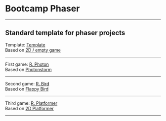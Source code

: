 # Bootcamp Phaser
---
Standard template for phaser projects
---

Template: [Template](https://github.com/RobLui/Phaser/tree/master/_standard)
<br>
Based on [2D / empty game](http://www.lessmilk.com/tutorial/2d-platformer-phaser)
***

First game: [R. Photon](https://github.com/RobLui/Phaser/tree/master/first_game)
<br>
Based on [Photonstorm](http://phaser.io/tutorials/making-your-first-phaser-game)
***

Second game: [R. Bird](https://github.com/RobLui/Phaser/tree/master/second_game)
<br>
Based on [Flappy Bird](http://www.lessmilk.com/tutorial/flappy-bird-phaser-1)
***

Third game: [R. Platformer](https://github.com/RobLui/Phaser/tree/master/third_game)
<br>
Based on [2D Platformer](http://www.lessmilk.com/tutorial/2d-platformer-phaser)
***
